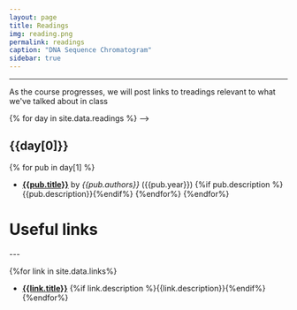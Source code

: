 ```yaml
---
layout: page
title: Readings
img: reading.png 
permalink: readings
caption: "DNA Sequence Chromatogram"
sidebar: true
---
```


---

<!--
This page autogenerates a list of readings by day and a collated list of links. 
All information is scraped from the _data/readings.yaml and _data/links.yaml.
Edit those to update the website
-->
<p> As the course progresses, we will post links to treadings relevant to what 
we've talked about in class</p>

{% for day in site.data.readings %} -->
## {{day[0]}}
{% for pub in day[1] %}
* [**{{pub.title}}**]({{site.baseurl}}/assets/pdfs/{{pub.link}}) by
  <i>{{pub.authors}}</i> ({{pub.year}}) {%if pub.description
  %}{{pub.description}}{%endif%}
{%endfor%}
{%endfor%} 


<h1> Useful links</h1>
---

{%for link in site.data.links%}
* [**{{link.title}}**]({{link.address}}) {%if link.description %}{{link.description}}{%endif%}
{%endfor%}


